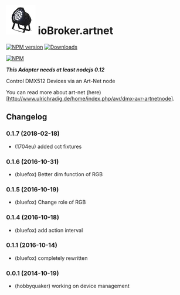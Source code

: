 ![Logo](admin/artnet.png)
ioBroker.artnet
===============
[![NPM version](http://img.shields.io/npm/v/iobroker.artnet.svg)](https://www.npmjs.com/package/iobroker.artnet)
[![Downloads](https://img.shields.io/npm/dm/iobroker.artnet.svg)](https://www.npmjs.com/package/iobroker.artnet)

[![NPM](https://nodei.co/npm/iobroker.artnet.png?downloads=true)](https://nodei.co/npm/iobroker.artnet/)

***This Adapter needs at least nodejs 0.12***

Control DMX512 Devices via an Art-Net node

You can read more about art-net (here)[http://www.ulrichradig.de/home/index.php/avr/dmx-avr-artnetnode].

## Changelog
### 0.1.7 (2018-02-18)
* (1704eu) added cct fixtures

### 0.1.6 (2016-10-31)
* (bluefox) Better dim function of RGB

### 0.1.5 (2016-10-19)
* (bluefox) Change role of RGB

### 0.1.4 (2016-10-18)
* (bluefox) add action interval

### 0.1.1 (2016-10-14)
* (bluefox) completely rewritten

### 0.0.1 (2014-10-19)
* (hobbyquaker) working on device management
